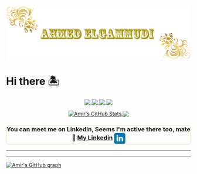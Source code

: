
<p align='center'>
   <a href="#">
      <img align="center" src="header.png"  width="1000px" />
   </a>
</p>


# Hi there 🏝

<p align='center'>
   <a href="https://www.linkedin.com/in/ahmed-elgammudi/">
      <img align="center" src="https://img.shields.io/badge/Linkedin-%230077B5.svg"  />
   </a>
   <a href="https://twitter.com/ElgammudiAhmed">
      <img align="center" src="https://img.shields.io/badge/Twitter-%230077B5.svg"  />
   </a>
   <a href="mailto:ahmedbaset092@gmail.com">
      <img align="center" src="https://img.shields.io/badge/Gmail-D14836"  />
   </a>
   <a href="https://www.youtube.com/channel/UCr6HRBf42rFeFVGHRFan6Mw">
      <img align="center" src="https://img.shields.io/badge/youtube-D14836.svg"  />
   </a>
</p>

<p align='center'>
   <a href="#">
    <img align="center" src="https://github-readme-stats.vercel.app/api?username=AhmedELGAMMUDI&show_icons=true&line_height=27&count_private=true1&theme=dracula" height=190.8              alt="Amir's GitHub Stats" />
   </a>
   <a href="#">
    <img align="center" src="https://github-readme-stats.vercel.app/api/top-langs/?username=AhmedELGAMMUDI&layout=compact&theme=dracula&langs_count=8" height=190.8 />
   </a>
   
   
<p>
      <h3 align='center' style='border-radius: 6px;border: solid 0.5px wheat;'>You can meet me on Linkedin, Seems I'm active there too, mate 🙂 <a href="https://linkedin.com/in/ahmed-elgammudi">My Linkedin</a> <a href="https://linkedin.com/in/ahmed-elgammudi"><img align="center" alt="Amir Shamsi's linkedin" width="30px"                       src="https://raw.githubusercontent.com/edent/SuperTinyIcons/099dc12b59179d07d534069bc8551718f786d91a/images/svg/linkedin.svg" />
         </a>
      </h3>
  </p>
</p>
<hr size="" width="" color=""></hr>



<hr size="" width="" color=""></hr>

<a href="#">
    <img align="center" src="https://activity-graph.herokuapp.com/graph?username=AhmedELGAMMUDI&theme=xcode&color=ff809d&area=true&hide_border=true&custom_title=My%20Contribution%20Graph" alt="Amir's GitHub graph" />
   </a>

